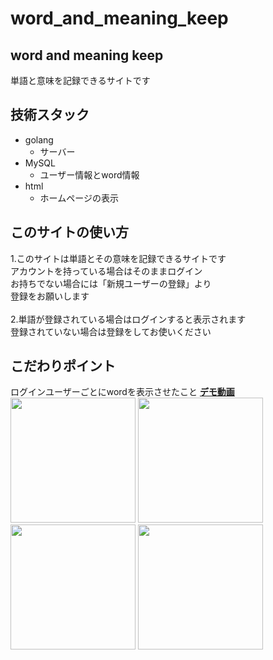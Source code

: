 # word_and_meaning_keep
## word and meaning keep
単語と意味を記録できるサイトです<br>
## 技術スタック
* golang
    * サーバー
* MySQL
    * ユーザー情報とword情報
* html
    * ホームページの表示

## このサイトの使い方
1.このサイトは単語とその意味を記録できるサイトです<br>
アカウントを持っている場合はそのままログイン<br>
お持ちでない場合には「新規ユーザーの登録」より<br>
登録をお願いします<br><br>
2.単語が登録されている場合はログインすると表示されます<br>
登録されていない場合は登録をしてお使いください<br>

## こだわりポイント
ログインユーザーごとにwordを表示させたこと
**[デモ動画](https://youtu.be/HNB_35jIqaE)**
<img width="200" src="https://drive.google.com/uc?id=1PMJsuWOXSCZVrY7W0UC1fIu9uW4RN4fH">
<img width="200" src="https://drive.google.com/uc?id=1f74mlXXil0uLY6R4hhDI_4IZBVg24W6e">
<img width="200" src="https://drive.google.com/uc?id=1SZuIV_sqmBytzfMdgh1ElCJnBUSSqpkH">
<img width="200" src="https://drive.google.com/uc?id=1XlyBqqQv6SoPn5z3llq7utSkZnHkDerC">
